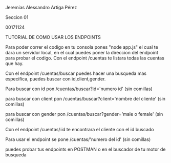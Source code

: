 Jeremías Alessandro Artiga Pérez

Seccion 01

00171124

TUTORIAL DE COMO USAR LOS ENDPOINTS

Para poder correr el codigo en tu consola pones "node app.js" el cual te dara un servidor local, en el cual puedes poner la direccion del endpoint para probar el codigo.
Con el endpoint /cuentas te listara todas las cuentas que hay.

Con el endpoint /cuentas/buscar puedes hacer una busqueda mas especifica, puedes buscar con id,client,gender.

Para buscar con id pon /cuentas/buscar?id='numero id' (sin comillas)

para buscar con client pon /cuentas/buscar?client='nombre del cliente' (sin comillas)

para buscar con gender pon /cuentas/buscar?gender='male o female' (sin comillas)

Con el endpoint /cuentas/:id te encontrara el cliente con el id buscado

Para usar el endpoint se pone /cuentas/'numero del id' (sin comillas)

puedes probar tus endpoints en POSTMAN o en el buscador de tu motor de busqueda
